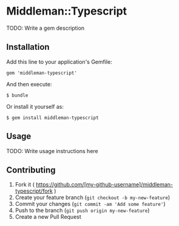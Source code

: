 # Middleman::Typescript

TODO: Write a gem description

## Installation

Add this line to your application's Gemfile:

    gem 'middleman-typescript'

And then execute:

    $ bundle

Or install it yourself as:

    $ gem install middleman-typescript

## Usage

TODO: Write usage instructions here

## Contributing

1. Fork it ( https://github.com/[my-github-username]/middleman-typescript/fork )
2. Create your feature branch (`git checkout -b my-new-feature`)
3. Commit your changes (`git commit -am 'Add some feature'`)
4. Push to the branch (`git push origin my-new-feature`)
5. Create a new Pull Request
